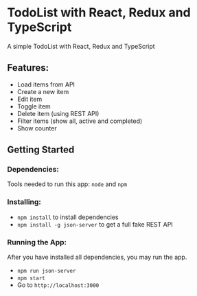 # TodoList with React, Redux and TypeScript
A simple TodoList with React, Redux and TypeScript

## Features:
* Load items from API
* Create a new item
* Edit item
* Toggle item
* Delete item (using REST API)
* Filter items (show all, active and completed)
* Show counter

## Getting Started

### Dependencies:
Tools needed to run this app: `node` and `npm`

### Installing:
* `npm install` to install dependencies
* `npm install -g json-server` to get a full fake REST API

### Running the App:
After you have installed all dependencies, you may run the app.

- `npm run json-server`
- `npm start`
- Go to `http://localhost:3000`
